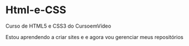 # Html-e-CSS
 Curso de HTML5 e CSS3 do CursoemVídeo

 Estou aprendendo a criar sites e e agora vou gerenciar meus repositórios
